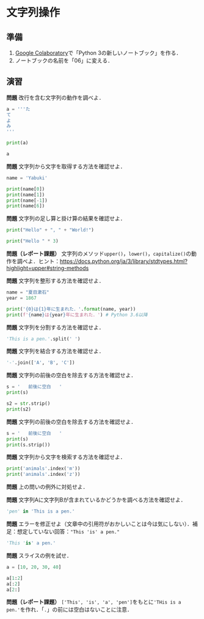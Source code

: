# 文字列操作

## 準備

1. [Google Colaboratory](https://research.google.com/colaboratory/)で「Python 3の新しいノートブック」を作る．
1. ノートブックの名前を「06」に変える．

## 演習

**問題** 改行を含む文字列の動作を調べよ．

```python
a = '''た
て
よ
み
'''

print(a)

a
```

**問題** 文字列から文字を取得する方法を確認せよ．

```python
name = 'Yabuki'

print(name[0])
print(name[1])
print(name[-1])
print(name[6])
```

**問題** 文字列の足し算と掛け算の結果を確認せよ．

```python
print("Hello" + ", " + "World!")

print("Hello " * 3)
```

**問題（レポート課題）** 文字列のメソッド`upper()`，`lower()`，`capitalize()`の動作を調べよ．ヒント：https://docs.python.org/ja/3/library/stdtypes.html?highlight=upper#string-methods

**問題** 文字列を整形する方法を確認せよ．

```python
name = "夏目漱石"
year = 1867

print('{0}は{1}年に生まれた．'.format(name, year))
print(f'{name}は{year}年に生まれた．') # Python 3.6以降
```

**問題** 文字列を分割する方法を確認せよ．

```python
'This is a pen.'.split(' ')
```

**問題** 文字列を結合する方法を確認せよ．

```python
'-'.join(['A', 'B', 'C'])
```

**問題** 文字列の前後の空白を除去する方法を確認せよ．

```python
s = '   前後に空白   '
print(s)

s2 = str.strip()
print(s2)
```

**問題** 文字列の前後の空白を除去する方法を確認せよ．

```python
s = '   前後に空白   '
print(s)
print(s.strip())
```

**問題** 文字列から文字を検索する方法を確認せよ．

```python
print('animals'.index('m'))
print('animals'.index('z'))
```

**問題** 上の問いの例外に対処せよ．

**問題** 文字列Aに文字列Bが含まれているかどうかを調べる方法を確認せよ．

```python
'pen' in 'This is a pen.'
```

**問題** エラーを修正せよ（文章中の引用符がおかしいことは今は気にしない）．補足：想定していない回答：`"This 'is' a pen."`

```python
'This 'is' a pen.'
```

**問題** スライスの例を試せ．

```python
a = [10, 20, 30, 40]

a[1:2]
a[:2]
a[2:]
```

**問題（レポート課題）** `['This', 'is', 'a', 'pen']`をもとに`'THis is a pen.'`を作れ．「`.`」の前には空白はないことに注意．

